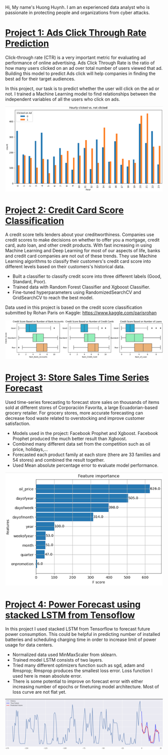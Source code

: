 
Hi, My name's Huong Huynh. I am an experienced data analyst who is passionate in protecting people and organizations from cyber attacks.

# [Project 1: Ads Click Through Rate Prediction](https://github.com/huongbt/Ads-CTR-Prediction)

Click-through rate (CTR) is a very important metric for evaluating ad performance of online advertising. Ads Click Through Rate is the ratio of how many users clicked on an ad over total number of users viewed that ad. Building this model to predict Ads click will help companies in finding the best ad for their target audiences. 

In this project, our task is to predict whether the user will click on the ad or not. I trained a Machine Learning model to find relationships between the independent variables of all the users who click on ads.

![](/images/ACTR.png)

# [Project 2: Credit Card Score Classification](https://github.com/huongbt/Credit-Score-Classification)

A credit score tells lenders about your creditworthiness. Companies use credit scores to make decisions on whether to offer you a mortgage, credit card, auto loan, and other credit products. With fast increasing in using Machine Learning and Deep Learning for most of our aspects of life, banks and credit card companies are not out of these trends. They use Machine Learning algorithms to classify their customers's credit card score into different levels based on their customers's historical data.

* Built a classifier to classify credit score into three different labels (Good, Standard, Poor). 
* Trained data with Random Forest Classifier and Xgboost Classifier. 
* Fine-tuned hyperparameters using RandomizedSearchCV and GridSearchCV to reach the best model.

Data used in this project is based on the credit score classification submitted by Rohan Paris on Kaggle: https://www.kaggle.com/parisrohan

![](/images/cs.png)

# [Project 3: Store Sales Time Series Forecast](https://github.com/huongbt/store-sales-time-series-forecast)

Used time-series forecasting to forecast store sales on thousands of items sold at different stores of Corporación Favorita, a large Ecuadorian-based grocery retailer. For grocery stores, more accurate forecasting can decrease food waste related to overstocking and improve customer satisfaction. 

* Models used in the project: Facebook Prophet and Xgboost. Facebook Prophet produced the much better result than Xgboost.
* Combined many different data set from the competition such as oil price, holidays,...
* Forecasted each product family at each store (there are 33 families and 54 stores) and combined the result together.
* Used Mean absolute percentage error to evaluate model performance.
  
![](/images/sf.png)

# [Project 4: Power Forecast using stacked LSTM from Tensoflow](https://github.com/huongbt/Power_forecast_Tensorflow)

In this project I used stacked LSTM from Tensorflow to forecast future power consumption. This could be helpful in predicting number of installed batteries and scheduling charging time in order to increase limit of power usage for data centers.
* Normalized data used MinMaxScaler from sklearn.
* Trained model LSTM consists of two layers. 
* Tried many different optimizers function such as sgd, adam and Rmsprop; Rmsprop produces the smallest loss error. Loss function I used here is mean absolute error.
* There is some potential to improve on forecast error with either increasing number of epochs or finetuning model architecture. Most of loss curve are not flat yet.

![](/images/pf.png)
